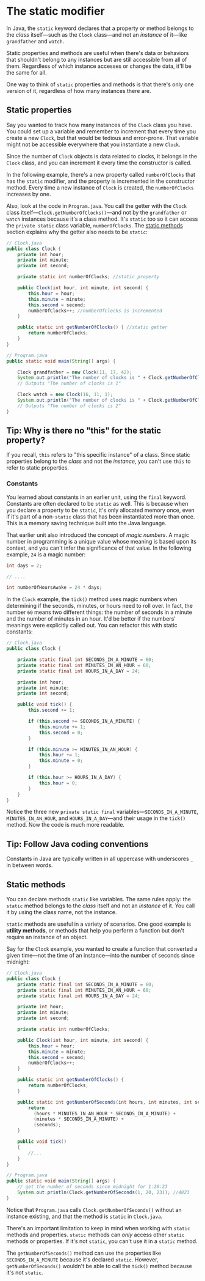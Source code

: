 # The static modifier

In Java, the `static` keyword declares that a property or method belongs to the _class_ itself—such as the `Clock` class—and not an _instance_ of it—like `grandfather` and `watch`.

Static properties and methods are useful when there's data or behaviors that shouldn't belong to any instances but are still accessible from all of them. Regardless of which instance accesses or changes the data, it'll be the same for all.

One way to think of `static` properties and methods is that there's only one version of it, regardless of how many instances there are.

## Static properties

Say you wanted to track how many instances of the `Clock` class you have. You could set up a variable and remember to increment that every time you create a new `Clock`, but that would be tedious and error-prone. That variable might not be accessible everywhere that you instantiate a new `Clock`.

Since the number of `Clock` objects is data related to clocks, it belongs in the `Clock` class, and you can increment it every time the constructor is called.

In the following example, there's a new property called `numberOfClocks` that has the `static` modifier, and the property is incremented in the constructor method. Every time a new instance of `Clock` is created, the `numberOfClocks` increases by one.

Also, look at the code in `Program.java`. You call the getter with the `Clock` class itself—`Clock.getNumberOfClocks()`—and not by the `grandfather` or `watch` instances because it's a class method. It's `static` too so it can access the `private static` class variable, `numberOfClocks`. The [static methods](https://lms.techelevator.com/cohorts/42/blocks/9/content_files/01_Classes_and_Encapsulation/06-static-modifier.md#static-methods) section explains why the getter also needs to be `static`:

```java
// Clock.java
public class Clock {
    private int hour;
    private int minute;
    private int second;

    private static int numberOfClocks; //static property

    public Clock(int hour, int minute, int second) {
        this.hour = hour;
        this.minute = minute;
        this.second = second;
        numberOfClocks++; //numberOfClocks is incremented
    }

    public static int getNumberOfClocks() { //static getter
        return numberOfClocks;
    }
}
```

```java
// Program.java
public static void main(String[] args) {

    Clock grandfather = new Clock(11, 17, 42);
    System.out.println("The number of clocks is " + Clock.getNumberOfClocks());
    // Outputs "The number of clocks is 1"

    Clock watch = new Clock(16, 11, 1);
    System.out.println("The number of clocks is " + Clock.getNumberOfClocks());
    // Outputs "The number of clocks is 2"
}
```

## Tip: Why is there no "this" for the static property?

If you recall, `this` refers to "this specific instance" of a class. Since static properties belong to the _class_ and not the _instance_, you can't use `this` to refer to static properties.

### Constants

You learned about constants in an earlier unit, using the `final` keyword. Constants are often declared to be `static` as well. This is because when you declare a property to be `static`, it's only allocated memory once, even if it's part of a non-`static` class that has been instantiated more than once. This is a memory saving technique built into the Java language.

That earlier unit also introduced the concept of _magic numbers_. A magic number in programming is a unique value whose meaning is based upon its context, and you can't infer the significance of that value. In the following example, `24` is a magic number:

```java
int days = 2;

// ....

int numberOfHoursAwake = 24 * days;
```

In the `Clock` example, the `tick()` method uses magic numbers when determining if the seconds, minutes, or hours need to roll over. In fact, the number `60` means two different things: the number of seconds in a minute and the number of minutes in an hour. It'd be better if the numbers' meanings were explicitly called out. You can refactor this with static constants:

```java
// Clock.java
public class Clock {

    private static final int SECONDS_IN_A_MINUTE = 60;
    private static final int MINUTES_IN_AN_HOUR = 60;
    private static final int HOURS_IN_A_DAY = 24;

    private int hour;
    private int minute;
    private int second;

    public void tick() {
        this.second += 1;

        if (this.second >= SECONDS_IN_A_MINUTE) {
            this.minute += 1;
            this.second = 0;
        }

        if (this.minute >= MINUTES_IN_AN_HOUR) {
            this.hour += 1;
            this.minute = 0;
        }

        if (this.hour >= HOURS_IN_A_DAY) {
            this.hour = 0;
        }
    }
}
```

Notice the three new `private static final` variables—`SECONDS_IN_A_MINUTE`, `MINUTES_IN_AN_HOUR`, and `HOURS_IN_A_DAY`—and their usage in the `tick()` method. Now the code is much more readable.

## Tip: Follow Java coding conventions

Constants in Java are typically written in all uppercase with underscores `_` in between words.

## Static methods

You can declare methods `static` like variables. The same rules apply: the `static` method belongs to the _class_ itself and not an _instance_ of it. You call it by using the class name, not the instance.

`static` methods are useful in a variety of scenarios. One good example is **utility methods**, or methods that help you perform a function but don't require an instance of an object.

Say for the `Clock` example, you wanted to create a function that converted a given time—not the time of an instance—into the number of seconds since midnight:

```java
// Clock.java
public class Clock {
    private static final int SECONDS_IN_A_MINUTE = 60;
    private static final int MINUTES_IN_AN_HOUR = 60;
    private static final int HOURS_IN_A_DAY = 24;

    private int hour;
    private int minute;
    private int second;

    private static int numberOfClocks;

    public Clock(int hour, int minute, int second) {
        this.hour = hour;
        this.minute = minute;
        this.second = second;
        numberOfClocks++;
    }

    public static int getNumberOfClocks() {
        return numberOfClocks;
    }

    public static int getNumberOfSeconds(int hours, int minutes, int seconds) {
        return
          (hours * MINUTES_IN_AN_HOUR * SECONDS_IN_A_MINUTE) +
          (minutes * SECONDS_IN_A_MINUTE) +
          (seconds);
    }

    public void tick()
    {
        //...
    }
}
```

```java
// Program.java
public static void main(String[] args) {
    // get the number of seconds since midnight for 1:20:23
    System.out.println(Clock.getNumberOfSeconds(1, 20, 23)); //4823
}
```

Notice that `Program.java` calls `Clock.getNumberOfSeconds()` without an instance existing, and that the method is `static` in `Clock.java`.

There's an important limitation to keep in mind when working with `static` methods and properties. `static` methods can _only_ access other `static` methods or properties. If it's not `static`, you can't use it in a `static` method.

The `getNumberOfSeconds()` method can use the properties like `SECONDS_IN_A_MINUTE` because it's declared `static`. However, `getNumberOfSeconds()` wouldn't be able to call the `tick()` method because it's not `static`.